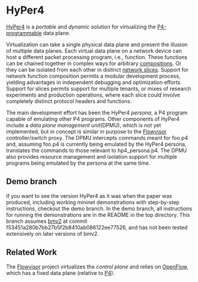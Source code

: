 # HyPer4

[HyPer4][1] is a *portable* and *dynamic* solution for virtualizing the [P4-programmable][2] data plane.

Virtualization can take a single physical data plane and present the illusion of multiple data planes.  Each virtual data plane on a network device can host a different packet processing program, i.e., function.  These functions can be chained together in complex ways for arbitrary [compositions][3].  Or they can be isolated from each other in distinct [network slices][4].  Support for network function composition permits a modular development process, yielding advantages in independent debugging and optimization efforts.  Support for slices permits support for multiple tenants, or mixes of research experiments and production operations, where each slice could involve completely distinct protocol headers and functions.

The main development effort has been the HyPer4 *persona*, a P4 program capable of emulating other P4 programs.  Other components of HyPer4 include a *data plane management unit*(DPMU), which is not yet implemented, but in concept is similar in purpose to the [Flowvisor][4] controller/switch proxy.  The DPMU intercepts commands meant for foo.p4 and, assuming foo.p4 is currently being emulated by the HyPer4 persona, translates the commands to those relevant to hp4_persona.p4.  The DPMU also provides resource management and isolation support for multiple programs being emulated by the persona at the same time.

## Demo branch

If you want to see the version HyPer4 as it was when the paper was produced, including working mininet demonstrations with step-by-step instructions, checkout the demo branch.  In the demo branch, all instructions for running the demonstrations are in the README in the top directory.  This branch assumes [bmv2][5] at commit f53451a280b7bb27b5f2b8410ab086122ee77526, and has not been tested extensively on later versions of bmv2.

## Related Work

The [Flowvisor][4] project virtualizes the *control plane* and relies on [OpenFlow][6], which has a fixed data plane (relative to [P4][2]).

[References]: #

[1]: http://dl.acm.org/citation.cfm?id=2999607 "HyPer4: Using P4 to Virtualize the Programmable Data Plane"
[2]: http://arxiv.org/pdf/1312.1719.pdf "P4: Programming Protocol Independent Packet Processors"
[3]: https://www.usenix.org/system/files/conference/nsdi13/nsdi13-final232.pdf "Composing Software Defined Networks"
[4]: http://archive.openflow.org/downloads/technicalreports/openflow-tr-2009-1-flowvisor.pdf "FlowVisor: A Network Virtualization Layer"
[5]: https://github.com/p4lang/behavioral-model/ "Behavioral Model Repository"
[6]: http://www3.cs.stonybrook.edu/~vyas/teaching/CSE_534/Spring13/papers/OpenFlow.pdf "OpenFlow: Enabling Innovation in Campus Networks"
